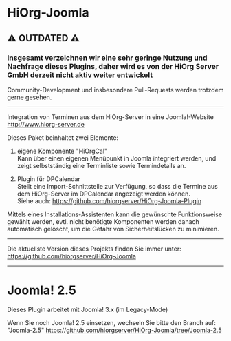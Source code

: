 HiOrg-Joomla
============

## :warning: OUTDATED :warning:

### Insgesamt verzeichnen wir eine sehr geringe Nutzung und Nachfrage dieses Plugins, daher wird es von der HiOrg Server GmbH derzeit nicht aktiv weiter entwickelt

Community-Development und insbesondere Pull-Requests werden trotzdem gerne gesehen.

-----

Integration von Terminen aus dem HiOrg-Server in eine Joomla!-Website  
http://www.hiorg-server.de

Dieses Paket beinhaltet zwei Elemente:

1. eigene Komponente "HiOrgCal"  
Kann über einen eigenen Menüpunkt in Joomla integriert werden, und zeigt 
selbstständig eine Terminliste sowie Termindetails an.

2. Plugin für DPCalendar  
Stellt eine Import-Schnittstelle zur Verfügung, so dass die Termine aus dem
HiOrg-Server im DPCalendar angezeigt werden können.  
Siehe auch: https://github.com/hiorgserver/HiOrg-Joomla-Plugin

Mittels eines Installations-Assistenten kann die gewünschte Funktionsweise
gewählt werden, evtl. nicht benötigte Komponenten werden danach automatisch
gelöscht, um die Gefahr von Sicherheitslücken zu minimieren.

----

Die aktuellste Version dieses Projekts finden Sie immer unter:  
https://github.com/hiorgserver/HiOrg-Joomla

----

Joomla! 2.5
===========

Dieses Plugin arbeitet mit Joomla! 3.x (im Legacy-Mode)

Wenn Sie noch Joomla! 2.5 einsetzen, wechseln Sie bitte den Branch auf: 
"Joomla-2.5"
https://github.com/hiorgserver/HiOrg-Joomla/tree/Joomla-2.5
